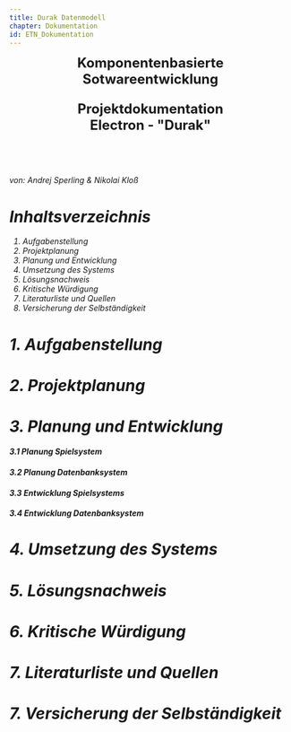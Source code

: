 ```yaml
---
title: Durak Datenmodell
chapter: Dokumentation
id: ETN_Dokumentation
---
```


<font size="5"><b><p style="text-align: center;">Komponentenbasierte Sotwareentwicklung</p></b></font>
<font size="5"><b><p style="text-align: center;">Projektdokumentation <br>Electron - "Durak"</p></b></font>
<br>
<br>
<br>
<i>von: Andrej Sperling & Nikolai Kloß
# Inhaltsverzeichnis
<ol>
<li>Aufgabenstellung</li>
<li>Projektplanung</li>
<li>Planung und Entwicklung</li>
<li>Umsetzung des Systems</li>
<li>Lösungsnachweis</li>
<li>Kritische Würdigung</li>
<li>Literaturliste und Quellen</li>
<li>Versicherung der Selbständigkeit</li>
</ol>

# 1. Aufgabenstellung

# 2. Projektplanung

# 3. Planung und Entwicklung

#### 3.1 Planung Spielsystem

#### 3.2 Planung Datenbanksystem

#### 3.3 Entwicklung Spielsystems

#### 3.4 Entwicklung Datenbanksystem

# 4. Umsetzung des Systems

# 5. Lösungsnachweis

# 6. Kritische Würdigung

# 7. Literaturliste und Quellen

# 7. Versicherung der Selbständigkeit
